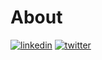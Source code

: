 # About

[![linkedin](https://img.shields.io/badge/linkedin-0A66C2?style=for-the-badge&logo=linkedin&logoColor=white)](https://www.linkedin.com/in/nvssmgupta/)
[![twitter](https://img.shields.io/badge/twitter-1DA1F2?style=for-the-badge&logo=twitter&logoColor=white)](https://x.com/GuptaNvss)